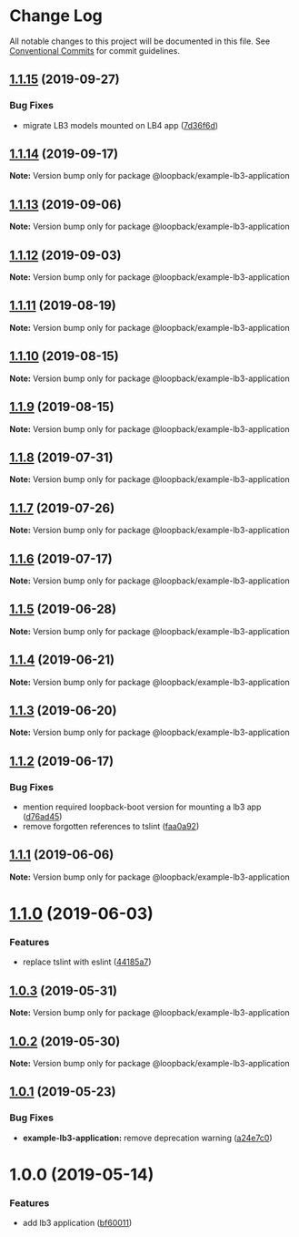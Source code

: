 # Change Log

All notable changes to this project will be documented in this file.
See [Conventional Commits](https://conventionalcommits.org) for commit guidelines.

## [1.1.15](https://github.com/strongloop/loopback-next/compare/@loopback/example-lb3-application@1.1.14...@loopback/example-lb3-application@1.1.15) (2019-09-27)


### Bug Fixes

* migrate LB3 models mounted on LB4 app ([7d36f6d](https://github.com/strongloop/loopback-next/commit/7d36f6d))





## [1.1.14](https://github.com/strongloop/loopback-next/compare/@loopback/example-lb3-application@1.1.13...@loopback/example-lb3-application@1.1.14) (2019-09-17)

**Note:** Version bump only for package @loopback/example-lb3-application





## [1.1.13](https://github.com/strongloop/loopback-next/compare/@loopback/example-lb3-application@1.1.12...@loopback/example-lb3-application@1.1.13) (2019-09-06)

**Note:** Version bump only for package @loopback/example-lb3-application





## [1.1.12](https://github.com/strongloop/loopback-next/compare/@loopback/example-lb3-application@1.1.11...@loopback/example-lb3-application@1.1.12) (2019-09-03)

**Note:** Version bump only for package @loopback/example-lb3-application





## [1.1.11](https://github.com/strongloop/loopback-next/compare/@loopback/example-lb3-application@1.1.10...@loopback/example-lb3-application@1.1.11) (2019-08-19)

**Note:** Version bump only for package @loopback/example-lb3-application





## [1.1.10](https://github.com/strongloop/loopback-next/compare/@loopback/example-lb3-application@1.1.9...@loopback/example-lb3-application@1.1.10) (2019-08-15)

**Note:** Version bump only for package @loopback/example-lb3-application





## [1.1.9](https://github.com/strongloop/loopback-next/compare/@loopback/example-lb3-application@1.1.8...@loopback/example-lb3-application@1.1.9) (2019-08-15)

**Note:** Version bump only for package @loopback/example-lb3-application





## [1.1.8](https://github.com/strongloop/loopback-next/compare/@loopback/example-lb3-application@1.1.7...@loopback/example-lb3-application@1.1.8) (2019-07-31)

**Note:** Version bump only for package @loopback/example-lb3-application





## [1.1.7](https://github.com/strongloop/loopback-next/compare/@loopback/example-lb3-application@1.1.6...@loopback/example-lb3-application@1.1.7) (2019-07-26)

**Note:** Version bump only for package @loopback/example-lb3-application





## [1.1.6](https://github.com/strongloop/loopback-next/compare/@loopback/example-lb3-application@1.1.5...@loopback/example-lb3-application@1.1.6) (2019-07-17)

**Note:** Version bump only for package @loopback/example-lb3-application





## [1.1.5](https://github.com/strongloop/loopback-next/compare/@loopback/example-lb3-application@1.1.4...@loopback/example-lb3-application@1.1.5) (2019-06-28)

**Note:** Version bump only for package @loopback/example-lb3-application





## [1.1.4](https://github.com/strongloop/loopback-next/compare/@loopback/example-lb3-application@1.1.3...@loopback/example-lb3-application@1.1.4) (2019-06-21)

**Note:** Version bump only for package @loopback/example-lb3-application





## [1.1.3](https://github.com/strongloop/loopback-next/compare/@loopback/example-lb3-application@1.1.2...@loopback/example-lb3-application@1.1.3) (2019-06-20)

**Note:** Version bump only for package @loopback/example-lb3-application





## [1.1.2](https://github.com/strongloop/loopback-next/compare/@loopback/example-lb3-application@1.1.1...@loopback/example-lb3-application@1.1.2) (2019-06-17)


### Bug Fixes

* mention required loopback-boot version for mounting a lb3 app ([d76ad45](https://github.com/strongloop/loopback-next/commit/d76ad45))
* remove forgotten references to tslint ([faa0a92](https://github.com/strongloop/loopback-next/commit/faa0a92))





## [1.1.1](https://github.com/strongloop/loopback-next/compare/@loopback/example-lb3-application@1.1.0...@loopback/example-lb3-application@1.1.1) (2019-06-06)

**Note:** Version bump only for package @loopback/example-lb3-application





# [1.1.0](https://github.com/strongloop/loopback-next/compare/@loopback/example-lb3-application@1.0.3...@loopback/example-lb3-application@1.1.0) (2019-06-03)


### Features

* replace tslint with eslint ([44185a7](https://github.com/strongloop/loopback-next/commit/44185a7))





## [1.0.3](https://github.com/strongloop/loopback-next/compare/@loopback/example-lb3-application@1.0.2...@loopback/example-lb3-application@1.0.3) (2019-05-31)

**Note:** Version bump only for package @loopback/example-lb3-application





## [1.0.2](https://github.com/strongloop/loopback-next/compare/@loopback/example-lb3-application@1.0.1...@loopback/example-lb3-application@1.0.2) (2019-05-30)

**Note:** Version bump only for package @loopback/example-lb3-application





## [1.0.1](https://github.com/strongloop/loopback-next/compare/@loopback/example-lb3-application@1.0.0...@loopback/example-lb3-application@1.0.1) (2019-05-23)


### Bug Fixes

* **example-lb3-application:** remove deprecation warning ([a24e7c0](https://github.com/strongloop/loopback-next/commit/a24e7c0))





# 1.0.0 (2019-05-14)


### Features

* add lb3 application ([bf60011](https://github.com/strongloop/loopback-next/commit/bf60011))
